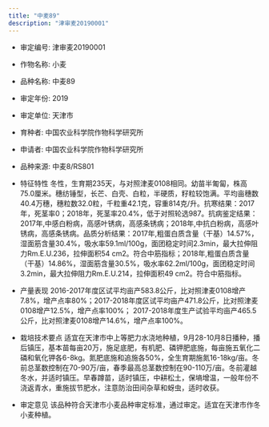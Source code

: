 ```yaml
---
title: "中麦89"
description: "津审麦20190001"
---
```

* 审定编号:  津审麦20190001

*  作物名称:  小麦

*  品种名称:  中麦89

*  审定年份:  2019

*  审定单位:  天津市

* 育种者:  中国农业科学院作物科学研究所

*  申请者:  中国农业科学院作物科学研究所

*  品种来源:  中麦8/RS801

*  特征特性
冬性，生育期235天，与对照津麦0108相同。幼苗半匍匐，株高75.0厘米。穗纺锤型，长芒、白壳、白粒，半硬质，籽粒较饱满。平均亩穗数40.4万穗，穗粒数32.0粒，千粒重42.1克，容重814克/升。抗寒结果：2017年，死茎率0；2018年，死茎率20.4%，低于对照轮选987。抗病鉴定结果：2017年,中感白粉病，高感叶锈病，高感条锈病；2018年,中抗白粉病，高感叶锈病，高感条锈病。品质分析结果：2017年,粗蛋白质含量（干基）14.57%，湿面筋含量30.4%，吸水率59.1ml/100g，面团稳定时间2.3min，最大拉伸阻力Rm.E.U.236，拉伸面积54 cm2。符合中筋指标；2018年,粗蛋白质含量（干基）14.86%，湿面筋含量30.5%，吸水率62.2ml/100g，面团稳定时间3.2min，最大拉伸阻力Rm.E.U.214，拉伸面积49 cm2。符合中筋指标。

*  产量表现
2016-2017年度区试平均亩产583.8公斤，比对照津麦0108增产7.8%，增产点率80%；2017-2018年度区试平均亩产471.8公斤，比对照津麦0108增产12.5%，增产点率100%； 2017-2018年度生产试验平均亩产465.5公斤，比对照津麦0108增产14.6%，增产点率100%。

*  栽培技术要点
适宜在天津市中上等肥力水浇地种植，9月28-10月8日播种，播后镇压，基本苗每亩20万，施足底肥，有机肥、磷钾肥底施，每亩施五氧化二磷和氧化钾各6-8kg。氮肥底施和追施各50%，全生育期施氮16-18kg/亩。冬前总茎数控制在70-90万/亩，春季最高总茎数控制在90-110万/亩。冬前灌越冬水，并适时镇压。早春蹲苗，适时镇压，中耕松土，保墒增温，一般年份不浇返青水，重施拔节肥水，注意防治田间杂草和蚜虫，适时收获。

*  审定意见
该品种符合天津市小麦品种审定标准，通过审定。适宜在天津市作冬小麦种植。
